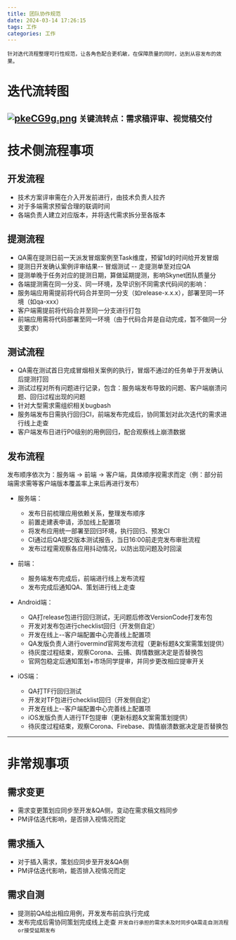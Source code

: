 ```yaml
---
title: 团队协作规范
date: 2024-03-14 17:26:15
tags: 工作
categories: 工作
---
```


`针对迭代流程整理可行性规范，让各角色配合更机敏，在保障质量的同时，达到从容发布的效果。`

# 迭代流转图
[![pkeCG9g.png](https://s21.ax1x.com/2024/05/11/pkeCG9g.png)](https://imgse.com/i/pkeCG9g)
`关键流转点：需求稿评审、视觉稿交付`
---

# 技术侧流程事项
## 开发流程
- 技术方案评审需在介入开发前进行，由技术负责人拉齐
- 对于多端需求预留合理的联调时间
- 各端负责人建立对应版本，并将迭代需求拆分至各版本

## 提测流程
- QA需在提测日前一天派发冒烟案例至Task维度，预留1d的时间给开发冒烟
- 提测日开发确认案例评审结果-- 冒烟测试 -- 走提测单至对应QA
- 提测单晚于任务对应的提测日期，算做延期提测，影响Skynet团队质量分
- 各端提测需在同一分支、同一环境，及早识别不同需求代码间的影响：
- 服务端应用需提前将代码合并至同一分支（如release-x.x.x），部署至同一环境（如qa-xxx）
- 客户端需提前将代码合并至同一分支进行打包
- 前端应用需将代码部署至同一环境（由于代码合并是自动完成，暂不做同一分支要求）

## 测试流程
- QA需在测试首日完成冒烟相关案例的执行，冒烟不通过的任务单于开发确认后提测打回
- 测试过程对所有问题进行记录，包含：服务端发布导致的问题、客户端崩溃问题、回归过程出现的问题
- 针对大型需求需组织相关bugbash
- 服务端发布日需执行回归CI，前端发布完成后，协同策划对此次迭代的需求进行线上走查
- 客户端发布日进行P0级别的用例回归，配合观察线上崩溃数据

## 发布流程
发布顺序依次为：服务端 -> 前端 -> 客户端，具体顺序视需求而定（例：部分前端需求需等客户端版本覆盖率上来后再进行发布）

- 服务端：
  - 发布日前梳理应用依赖关系，整理发布顺序
  - 前置走建表申请，添加线上配置项
  - 将发布应用统一部署至回归环境，执行回归、预发CI
  - CI通过后QA提交版本测试报告，当日16:00前走完发布审批流程
  - 发布过程需观察各应用抖动情况，以防出现问题及时回滚

- 前端：
  - 服务端发布完成后，前端进行线上发布流程
  - 发布完成后通知QA、策划进行线上走查

- Android端：
  - QA打release包进行回归测试，无问题后修改VersionCode打发布包
  - 开发对发布包进行checklist回归（开发侧自定）
  - 开发在线上--客户端配置中心完善线上配置项
  - QA发版负责人进行overmind官网发布流程（更新标题&文案需策划提供）
  - 待灰度过程结束，观察Corona、云捕、舆情数据决定是否替换包
  - 官网包稳定后通知策划+市场同学提审，并同步更改相应提审开关

- iOS端：
  - QA打TF行回归测试
  - 开发对TF包进行checklist回归（开发侧自定）
  - 开发在线上--客户端配置中心完善线上配置项
  - iOS发版负责人进行TF包提审（更新标题&文案需策划提供）
  - 待灰度过程结束，观察Corona、Firebase、舆情崩溃数据决定是否替换包

---

# 非常规事项

## 需求变更
- 需求变更策划应同步至开发&QA侧，变动在需求稿文档同步
- PM评估迭代影响，是否排入视情况而定

## 需求插入
- 对于插入需求，策划应同步至开发&QA侧
- PM评估迭代影响，能否排入视情况而定

## 需求自测
- 提测前QA给出相应用例，开发发布前应执行完成
- 发布完成后需协同策划完成线上走查
`开发自行承担的需求未及时同步QA需走自测流程or接受延期发布`
